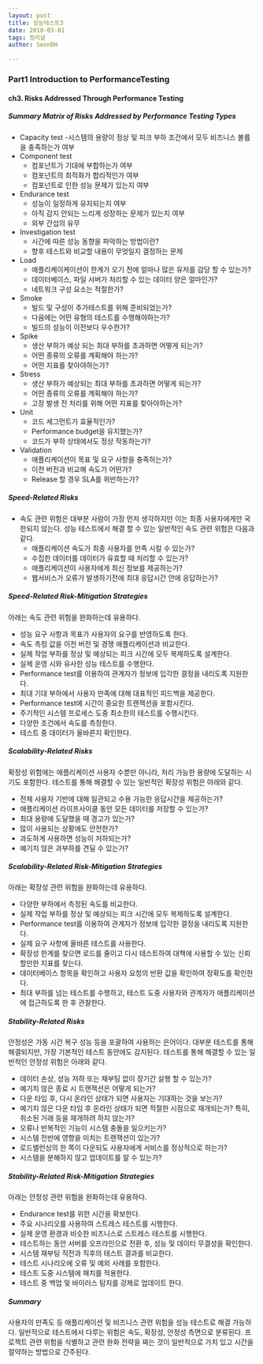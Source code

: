 ```yaml
---
layout: post
title: 성능테스트3
date: 2018-03-01
tags: 정리글
author: SeonDH

---
```


### Part1 Introduction to PerformanceTesting

#### ch3. Risks Addressed Through Performance Testing

##### Summary Matrix of Risks Addressed by Performance Testing Types

- Capacity test
  -시스템의 용량이 정상 및 피크 부하 조건에서 모두 비즈니스 볼륨을 충족하는가 여부
- Component test
  - 컴포넌트가 기대에 부합하는가 여부
  - 컴포넌트의 최적화가 합리적인가 여부
  - 컴포넌트로 인한 성능 문제가 있는지 여부
- Endurance test
  - 성능이 일정하게 유지되는지 여부
  - 아직 감지 안되는 느리게 성장하는 문제가 있는지 여부
  - 외부 간섭의 유무
- Investigation test
  - 시간에 따른 성능 동향을 파악하는 방법이란?
  - 향후 테스트와 비교할 내용이 무엇일지 결정하는 문제
- Load
  - 애플리케이케이션이 한계가 오기 전에 얼마나 많은 유저를 감당 할 수 있는가?
  - 데이터베이스, 파일 서버가 처리할 수 있는 데이터 양은 얼마인가?
  - 네트워크 구성 요소는 적절한가?
- Smoke
  - 빌드 및 구성이 추가테스트를 위해 준비되었는가?
  - 다음에는 어떤 유형의 테스트를 수행해야하는가?
  - 빌드의 성능이 이전보다 우수한가?
- Spike
  - 생산 부하가 예상 되는 최대 부하를 초과하면 어떻게 되는가?
  - 어떤 종류의 오류를 계획해야 하는가?
  - 어떤 지표를 찾아야하는가?
- Stress
  - 생산 부하가 예상되는 최대 부하를 초과하면 어떻게 되는가?
  - 어떤 종류의 오류를 계획해야 하는가?
  - 고장 발생 전 처리를 위해 어떤 지표를 찾아야하는가?
- Unit
  - 코드 세그먼트가 효율적인가?
  - Performance budget을 유지했는가?
  - 코드가 부하 상태에서도 정상 작동하는가?
- Validation
  - 애플리케이션이 목표 및 요구 사항을 충족하는가?
  - 이전 버전과 비교해 속도가 어떤가?
  - Release 할 경우 SLA를 위반하는가?

##### Speed-Related Risks
  - 속도 관련 위험은 대부분 사람이 가장 먼저 생각하지만 이는 최종 사용자에게만 국한되지 않는다. 성능 테스트에서 해결 할 수 있는 일반적인 속도 관련 위험은 다음과 같다.
    -	 애플리케이션 속도가 최종 사용자를 만족 시킬 수 있는가?
    -	수집한 데이터를 데이터가 유효할 때 처리할 수 있는가?
    -	애플리케이션이 사용자에게 최신 정보를 제공하는가?
    -	웹서비스가 오류가 발생하기전에 최대 응답시간 안에 응답하는가?

##### Speed-Related Risk-Mitigation Strategies
아래는 속도 관련 위험을 완화하는데 유용하다.
-	성능 요구 사항과 목표가 사용자의 요구를 반영하도록 한다.
-	속도 측정 값을 이전 버전 및 경쟁 애플리케이션과 비교한다.
-	실제 작업 부하를 정상 및 예상되는 피크 시간에 모두 복제하도록 설계한다.
-	실제 운영 시와 유사한 성능 테스트를 수행한다.
-	Performance test를 이용하여 관계자가 정보에 입각한 결정을 내리도록 지원한다.
-	최대 기대 부하에서 사용자 만족에 대해 대표적인 피드백을 제공한다.
-	Performance test에 시간이 중요한 트랜잭션을 포함시킨다.
-	주기적인 시스템 프로세스 도중 최소한의 테스트를 수행시킨다.
-	다양한 조건에서 속도를 측정한다.
-	테스트 중 데이터가 올바른지 확인한다.

##### Scalability-Related Risks
확장성 위험에는 애플리케이션 사용자 수뿐만 아니라, 처리 가능한 용량에 도달하는 시기도 포함한다. 테스트를 통해 해결할 수 있는 일반적인 확장성 위험은 아래와 같다.
-	전체 사용자 기반에 대해 일관되고 수용 가능한 응답시간을 제공하는가?
-	애플리케이션 라이프사이클 동안 모든 데이터를 저장할 수 있는가?
-	최대 용량에 도달했을 때 경고가 있는가?
-	많이 사용되는 상황에도 안전한가?
-	과도하게 사용하면 성능이 저하되는가?
-	예기치 않은 과부하를 견딜 수 있는가?

##### Scalability-Related Risk-Mitigation Strategies
아래는 확장성 관련 위험을 완화하는데 유용하다.
-	다양한 부하에서 측정된 속도를 비교한다.
-	실제 작업 부하를 정상 및 예상되는 피크 시간에 모두 복제하도록 설계한다.
-	Performance test를 이용하여 관계자가 정보에 입각한 결정을 내리도록 지원한다.
-	실제 요구 사항에 올바른 테스트를 사용한다.
-	확장성 한계를 찾으면 로드를 줄이고 다시 테스트하여 대책에 사용할 수 있는 신뢰할만한 지표를 찾는다.
-	데이터베이스 항목을 확인하고 사용자 요청의 반환 값을 확인하여 정확도를 확인한다.
-	최대 부하를 넘는 테스트를 수행하고, 테스트 도중 사용자와 관계자가 애플리케이션에 접근하도록 한 후 관찰한다.

##### Stability-Related Risks
안정성은 가동 시간 복구 성능 등을 포괄하여 사용하는 은어이다. 대부분 테스트를 통해 해결되지만, 가장 기본적인 테스트 동안에도 감지된다. 테스트를 통해 해결할 수 있는 일반적인 안정성 위험은 아래와 같다.
-	데이터 손상, 성능 저하 또는 재부팅 없이 장기간 실행 할 수 있는가?
-	예기치 않은 종료 시 트랜잭션은 어떻게 되는가?
-	다운 타임 후, 다시 온라인 상태가 되면 사용자는 기대하는 것을 보는가?
-	예기치 않은 다운 타임 후 온라인 상태가 되면 적절한 시점으로 재개되는가? 특히, 취소된 거래 등을 재개하려 하지 않는가?
-	오류나 반복적인 기능이 시스템 충돌을 일으키는가?
-	시스템 전반에 영향을 미치는 트랜잭션이 있는가?
-	로드밸런싱의 한 쪽이 다운되도 사용자에게 서비스를 정상적으로 하는가?
-	시스템을 분해하지 않고 업데이트를 알 수 있는가?

##### Stability-Related Risk-Mitigation Strategies
아래는 안정성 관련 위험을 완화하는데 유용하다.
-	Endurance test를 위한 시간을 확보한다.
-	주요 시나리오를 사용하여 스트레스 테스트를 시행한다.
-	실제 운영 환경과 비슷한 비즈니스로 스트레스 테스트를 시행한다.
-	테스트하는 동안 서버를 오프라인으로 전환 후, 성능 및 데이터 무결성을 확인한다.
-	시스템 재부팅 직전과 직후의 테스트 결과를 비교한다.
-	테스트 시나리오에 오류 및 예외 사례를 포함한다.
-	테스트 도중 시스템에 패치를 적용한다.
-	테스트 중 백업 및 바이러스 탐지를 강제로 업데이트 한다.

##### Summary
사용자의 만족도 등 애플리케이션 및 비즈니스 관련 위험을 성능 테스트로 해결 가능하다. 일반적으로 테스트에서 다루는 위험은 속도, 확장성, 안정성 측면으로 분류된다. 프로젝트 관련 위험을 식별하고 관련 완화 전략을 짜는 것이 일반적으로 가치 있고 시간을 절약하는 방법으로 간주된다.
